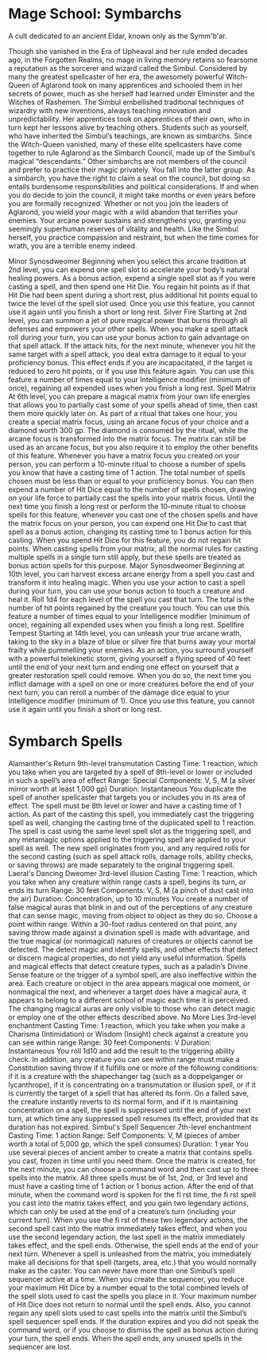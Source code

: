 # Mage School: Symbarchs
A cult dedicated to an ancient Eldar, known only as the Symm'b'ar.

Though she vanished in the Era of Upheaval and her
rule ended decades ago, in the Forgotten Realms,
no mage in living memory retains so fearsome a
reputation as the sorcerer and wizard called the Simbul.
Considered by many the greatest spellcaster of her era,
the awesomely powerful Witch-Queen of Aglarond
took on many apprentices and schooled them in her
secrets of power, much as she herself had learned
under Elminster and the Witches of Rashemen. The
Simbul embellished traditional techniques of wizardry
with new inventions, always teaching innovation and
unpredictability. Her apprentices took on apprentices
of their own, who in turn kept her lessons alive by
teaching others.
Students such as yourself, who have inherited the
Simbul’s teachings, are known as simbarchs.
Since the Witch-Queen vanished, many of these elite
spellcasters have come together to rule Aglarond as the
Simbarch Council, made up of the Simbul’s magical
“descendants.” Other simbarchs are not members of
the council and prefer to practice their magic privately.
You fall into the latter group. As a simbarch, you
have the right to claim a seat on the council, but doing
so entails burdensome responsibilities and political
considerations. If and when you do decide to join the
council, it might take months or even years before you
are formally recognized.
Whether or not you join the leaders of Aglarond,
you wield your magic with a wild abandon that
terrifies your enemies. Your arcane power sustains and
strengthens you, granting you seemingly superhuman
reserves of vitality and health. Like the Simbul herself,
you practice compassion and restraint, but when the
time comes for wrath, you are a terrible enemy indeed.

Minor Synosdweomer
Beginning when you select this arcane tradition at 2nd
level, you can expend one spell slot to accelerate your
body’s natural healing powers. As a bonus action,
expend a single spell slot as if you were casting a spell,
and then spend one Hit Die. You regain hit points as
if that Hit Die had been spent during a short rest, plus
additional hit points equal to twice the level of the spell
slot used.
Once you use this feature, you cannot use it again
until you finish a short or long rest.
Silver Fire
Starting at 2nd level, you can summon a jet of pure
magical power that burns through all defenses and
empowers your other spells. When you make a spell
attack roll during your turn, you can use your bonus
action to gain advantage on that spell attack. If the
attack hits, for the next minute, whenever you hit the
same target with a spell attack, you deal extra damage
to it equal to your proficiency bonus. This effect ends if
you are incapacitated, if the target is reduced to zero hit
points, or if you use this feature again.
You can use this feature a number of times equal
to your Intelligence modifier (minimum of once),
regaining all expended uses when you finish a long rest.
Spell Matrix
At 6th level, you can prepare a magical matrix from
your own life energies that allows you to partially
cast some of your spells ahead of time, then cast them
more quickly later on. As part of a ritual that takes one
hour, you create a special matrix focus, using an arcane
focus of your choice and a diamond worth 300 gp. The
diamond is consumed by the ritual, while the arcane
focus is transformed into the matrix focus. The matrix
can still be used as an arcane focus, but you also require
it to employ the other benefits of this feature.
Whenever you have a matrix focus you created on
your person, you can perform a 10-minute ritual to
choose a number of spells you know that have a casting
time of 1 action. The total number of spells chosen must
be less than or equal to your proficiency bonus. You can
then expend a number of Hit Dice equal to the number
of spells chosen, drawing on your life force to partially
cast the spells into your matrix focus.
Until the next time you finish a long rest or perform
the 10-minute ritual to choose spells for this feature,
whenever you cast one of the chosen spells and have
the matrix focus on your person, you can expend one
Hit Die to cast that spell as a bonus action, changing
its casting time to 1 bonus action for this casting. When
you spend Hit Dice for this feature, you do not regain
hit points. When casting spells from your matrix, all the
normal rules for casting multiple spells in a single turn
still apply, but these spells are treated as bonus action
spells for this purpose.
Major Synosdweomer
Beginning at 10th level, you can harvest excess arcane
energy from a spell you cast and transform it into
healing magic. When you use your action to cast a spell
during your turn, you can use your bonus action to
touch a creature and heal it. Roll 1d4 for each level of
the spell you cast that turn. The total is the number of
hit points regained by the creature you touch.
You can use this feature a number of times equal
to your Intelligence modifier (minimum of once),
regaining all expended uses when you finish a long rest.
Spellfire Tempest
Starting at 14th level, you can unleash your true arcane
wrath, taking to the sky in a blaze of blue or silver fire
that burns away your mortal frailty while pummelling
your enemies. As an action, you surround yourself with
a powerful telekinetic storm, giving yourself a flying
speed of 40 feet until the end of your next turn and
ending one effect on yourself that a greater restoration
spell could remove. When you do so, the next time you
inflict damage with a spell on one or more creatures
before the end of your next turn, you can reroll a
number of the damage dice equal to your Intelligence
modifier (minimum of 1).
Once you use this feature, you cannot use it again
until you finish a short or long rest.

# Symbarch Spells
Alamanther's Return
9th-level transmutation
Casting Time: 1 reaction, which you take when you are
targeted by a spell of 8th-level or lower or included in
such a spell’s area of effect
Range: Special
Components: V, S, M (a silver mirror worth at least
1,000 gp)
Duration: Instantaneous
You duplicate the spell of another spellcaster that
targets you or includes you in its area of effect. The
spell must be 8th level or lower and have a casting
time of 1 action. As part of the casting this spell, you
immediately cast the triggering spell as well, changing
the casting time of the duplicated spell to 1 reaction.
The spell is cast using the same level spell slot as the
triggering spell, and any metamagic options applied to
the triggering spell are applied to your spell as well.
The new spell originates from you, and any required
rolls for the second casting (such as spell attack rolls,
damage rolls, ability checks, or saving throws) are made
separately to the original triggering spell.
Laeral's Dancing Dweomer
3rd-level illusion
Casting Time: 1 reaction, which you take when any
creature within range casts a spell, begins its turn, or
ends its turn
Range: 30 feet
Components: V, S, M (a pinch of dust cast into the air)
Duration: Concentration, up to 10 minutes
You create a number of false magical auras that blink
in and out of the perceptions of any creature that can
sense magic, moving from object to object as they do so.
Choose a point within range. Within a 30-foot radius
centered on that point, any saving throw made against
a divination spell is made with advantage, and the true
magical (or nonmagical) natures of creatures or objects
cannot be detected. The detect magic and identify
spells, and other effects that detect or discern magical
properties, do not yield any useful information. Spells
and magical effects that detect creature types, such as a
paladin’s Divine Sense feature or the trigger of a symbol
spell, are also ineffective within the area.
Each creature or object in the area appears magical
one moment, or nonmagical the next, and whenever a
target does have a magical aura, it appears to belong
to a different school of magic each time it is perceived.
The changing magical auras are only visible to those
who can detect magic or employ one of the other effects
described above.
No More Lies
3rd-level enchantment
Casting Time: 1 reaction, which you take when you
make a Charisma (Intimidation) or Wisdom (Insight)
check against a creature you can see within range
Range: 30 feet
Components: V
Duration: Instantaneous
You roll 1d10 and add the result to the triggering
ability check. In addition, any creature you can see
within range must make a Constitution saving throw
if it fulfills one or more of the following conditions: if
it is a creature with the shapechanger tag (such as a
doppelganger or lycanthrope), if it is concentrating on
a transmutation or illusion spell, or if it is currently the
target of a spell that has altered its form. On a failed
save, the creature instantly reverts to its normal form,
and if it is maintaining concentration on a spell, the
spell is suppressed until the end of your next turn, at
which time any suppressed spell resumes its effect,
provided that its duration has not expired.
Simbul's Spell Sequencer
7th-level enchantment
Casting Time: 1 action
Range: Self
Components: V, M (pieces of amber worth a total of
5,000 gp, which the spell consumes)
Duration: 1 year
You use several pieces of ancient amber to create a
matrix that contains spells you cast, frozen in time until
you need them. Once the matrix is created, for the next
minute, you can choose a command word and then
cast up to three spells into the matrix. All three spells
must be of 1st, 2nd, or 3rd level and must have a casting
time of 1 action or 1 bonus action. After the end of that
minute, when the command word is spoken for the
fi rst time, the fi rst spell you cast into the matrix takes
effect, and you gain two legendary actions, which can
only be used at the end of a creature’s turn (including
your current turn). When you use the fi rst of these
two legendary actions, the second spell cast into the
matrix immediately takes effect, and when you use the
second legendary action, the last spell in the matrix
immediately takes effect, and the spell ends. Otherwise,
the spell ends at the end of your next turn.
Whenever a spell is unleashed from the matrix, you
immediately make all decisions for that spell (targets,
area, etc.) that you would normally make as the caster.
You can never have more than one Simbul’s spell
sequencer active at a time.
When you create the sequencer, you reduce your
maximum Hit Dice by a number equal to the total
combined levels of the spell slots used to cast the spells
you place in it. Your maximum number of Hit Dice
does not return to normal until the spell ends. Also, you
cannot regain any spell slots used to cast spells into the
matrix until the Simbul’s spell sequencer spell ends.
If the duration expires and you did not speak the
command word, or if you choose to dismiss the spell as
bonus action during your turn, the spell ends. When the
spell ends, any unused spells in the sequencer are lost.
